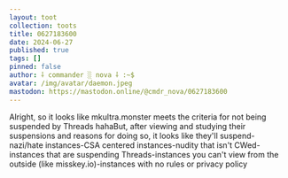 ```yaml
---
layout: toot
collection: toots
title: 0627183600
date: 2024-06-27
published: true
tags: []
pinned: false
author: ⸸ commander ░ nova ⸸ :~$
avatar: /img/avatar/daemon.jpeg
mastodon: https://mastodon.online/@cmdr_nova/0627183600
---
```


Alright, so it looks like mkultra.monster meets the criteria for not being suspended by Threads hahaBut, after viewing and studying their suspensions and reasons for doing so, it looks like they'll suspend-nazi/hate instances-CSA centered instances-nudity that isn't CWed-instances that are suspending Threads-instances you can't view from the outside (like misskey.io)-instances with no rules or privacy policy
